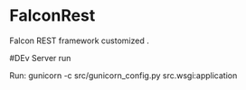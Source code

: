 # FalconRest
Falcon REST framework  customized .

#DEv Server run

Run:  gunicorn -c src/gunicorn_config.py src.wsgi:application


      